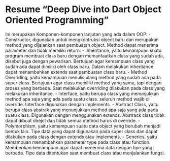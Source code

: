 <h1>Resume “Deep Dive into Dart Object Oriented Programming”</h1>

Ini merupakan Komponen-komponen lanjutan yang ada dalam OOP:
    - Constructor, digunakan untuk mengkontruksi object baru dan merupakan method yang dijalankan saat pembuatan object. Method dapat menerima parameter dan tidak memiliki return.
    - Inheritance, yaitu kemampuan suatu program membuat class baru dengan memanfaatkan class yang sudah ada, disebut juga dengan pewarisan. Bertujuan agar kemampuan class yang sudah ada dapat dimiliki oleh class baru. Dalam melakukan inheritance dapat menambahkan extends saat pembuatan class baru.
    - Method Overriding, yaitu kemampuan menulis ulang method yang sudah ada pada super class. Bertujuan agar class memiliki method yang sama, tapi dengan proses yang berbeda. Saat melakukan overriding dilakukan pada class yang  melakukan inheritance.
    - Interface, yaitu berupa class yang menunjukkan method apa saja yang ada pada suatu class. seluruh method wajib di override. Interface digunakan dengan implements.
    - Abstract Class, yaitu berupa class abstrak yang menunjukkan method apa saja yang ada pada suatu class. Digunakan dengan menggunakan extends. Abstrack class tidak dapat dibuat obejct dan tidak semua method harus di override.
    - Polymorphism, yaitu kemampuan suatu data object yang berubah menjadi bentuk lain. Tipe data yang dapat digunakan pada super class dan dapat dilakukan pada class dengan extends atau implements.
    - Generics, yaitu kemampuan menambahkan parameter type pada class atau function. Memberikan kemampuan  agar dapat menerima data dengan tipe yang berbeda. Tipe data ditentukan saat membuat class atau menjalankan fungsi. 



